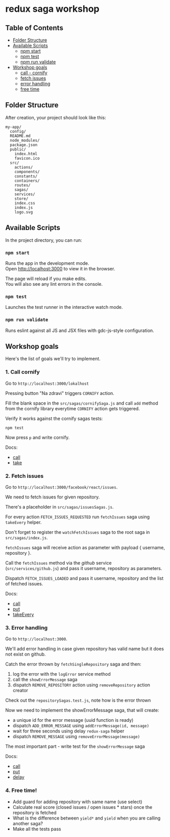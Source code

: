 # redux saga workshop

## Table of Contents

- [Folder Structure](#folder-structure)
- [Available Scripts](#available-scripts)
  - [npm start](#npm-start)
  - [npm test](#npm-test)
  - [npm run validate](#npm-run-validate)
- [Workshop goals](#workshop-goals)
   - [call - cornify](#1-call-cornify)
   - [fetch issues](#2-fetch-issues)
   - [error handling](#3-error-handling)
   - [free time](#4-free-time)

## Folder Structure

After creation, your project should look like this:

```
my-app/
  config/
  README.md
  node_modules/
  package.json
  public/
    index.html
    favicon.ico
  src/
  	actions/
  	components/
  	constants/
  	containers/
  	routes/
  	sagas/
  	services/
  	store/
    index.css
    index.js
    logo.svg
```

## Available Scripts

In the project directory, you can run:

### `npm start`

Runs the app in the development mode.<br>
Open [http://localhost:3000](http://localhost:3000) to view it in the browser.

The page will reload if you make edits.<br>
You will also see any lint errors in the console.

### `npm test`

Launches the test runner in the interactive watch mode.  


### `npm run validate`

Runs eslint against all JS and JSX files with gdc-js-style configuration.

## Workshop goals

Here's the list of goals we'll try to implement.

### 1. Call cornify

Go to `http://localhost:3000/lokalhost`

Pressing button "Na zdravi" triggers `CORNIFY` action.

Fill the blank space in the `src/sagas/cornifySaga.js` and call `add` method
from the cornify library everytime `CORNIFY` action gets triggered.

Verify it works against the cornify sagas tests:

```
npm test
```

Now press `p` and write cornify.

Docs:
* [call](https://yelouafi.github.io/redux-saga/docs/api/index.html#callfn-args)
* [take](https://yelouafi.github.io/redux-saga/docs/api/index.html#takepattern)


### 2. Fetch issues

Go to `http://localhost:3000/facebook/react/issues`.

We need to fetch issues for given repository.

There's a placeholder in `src/sagas/issuesSagas.js`.

For every action `FETCH_ISSUES_REQUESTED` run `fetchIssues` saga using `takeEvery` helper.

Don't forget to register the `watchFetchIssues` saga to the root saga in `src/sagas/index.js`.

`fetchIssues` saga will receive action as parameter with payload { username, repository }.

Call the `fetchIssues` method via the _github_ service (`src/services/github.js`) and pass it
username, repository as parameters.

Dispatch `FETCH_ISSUES_LOADED` and pass it username, repository and the list of fetched issues.

Docs:
* [call](https://yelouafi.github.io/redux-saga/docs/api/index.html#callfn-args)
* [put](https://yelouafi.github.io/redux-saga/docs/api/index.html#putaction)
* [takeEvery](https://yelouafi.github.io/redux-saga/docs/api/index.html#takeeverypattern-saga-args)


### 3. Error handling

Go to `http://localhost:3000`.

We'll add error handling in case given repository has valid name but it does not exist on github.

Catch the error thrown by `fetchSingleRepository` saga and then:
1. log the error with the `logError` service method
2. call the `showErrorMessage` saga
3. dispatch `REMOVE_REPOSITORY` action using `removeRepository` action creator

Check out the `repositorySagas.test.js`, note how is the error thrown

Now we need to implement the showErrorMessage saga, that will create:
* a unique id for the error message (uuid function is ready)
* dispatch `ADD_ERROR_MESSAGE` using `addErrorMessage(id, message)`
* wait for three seconds using delay `redux-saga` helper
* dispatch `REMOVE_MESSAGE` using `removeErrorMessage(message)`

The most important part - write test for the `showErrorMessage` saga

Docs:
* [call](https://yelouafi.github.io/redux-saga/docs/api/index.html#callfn-args)
* [put](https://yelouafi.github.io/redux-saga/docs/api/index.html#putaction)
* [delay](https://yelouafi.github.io/redux-saga/docs/api/index.html#delayms-val)

### 4. Free time!

* Add guard for adding repository with same name (use select)
* Calculate real score (closed issues / open issues * stars) once the repository is fetched
* What is the difference between `yield*` and `yield` when you are calling another saga?
* Make all the tests pass
